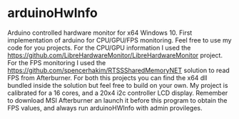# arduinoHwInfo
Arduino controlled hardware monitor for x64 Windows 10.
First implementation of arduino for CPU/GPU/FPS monitoring.
Feel free to use my code for you projects.
For the CPU/GPU information I used the https://github.com/LibreHardwareMonitor/LibreHardwareMonitor project.
For the FPS monitoring I used the https://github.com/spencerhakim/RTSSSharedMemoryNET solution to read FPS from Afterburner.
For both this projects you can find the x64 dll bundled inside the solution but feel free to build on your own.
My project is calibrated for a 16 cores, and a 20x4 i2c controller LCD display.
Remember to download MSI Afterburner an launch it before this program to obtain the FPS values, and always run arduinoHWInfo with admin provileges.
